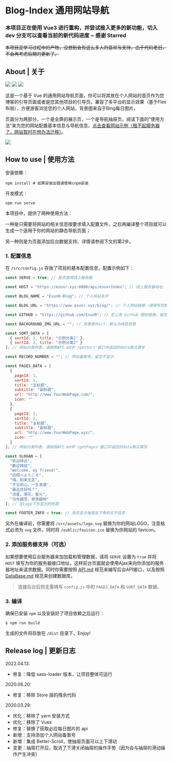 # Blog-Index 通用网站导航

### 本项目正在使用 Vue3 进行重构，并尝试接入更多的新功能，切入 dev 分支可以查看当前的新代码进度 ~ 感谢 Starred

~~本项目是学习过程中的产物，没想到会有这么多人的喜欢与支持，由于代码老旧，不会再考虑后期的更新了。~~

## About | 关于

![](https://img.shields.io/badge/Base-Vue2.2-brightgreen.svg)
![](https://img.shields.io/badge/Build-Vue--Cli3-orange.svg)
![](https://img.shields.io/badge/Installer-Npm/Yarn-red.svg)

这是一个基于 Vue 的通用网站导航页面，你可以将其放在个人网站的首页作为您博客的引导页面或者是您其他项目的引导页。兼容了多平台的显示效果（基于Flex布局），方便游客浏览您的个人网站，背景图来自于Bing每日图片。

页面分为两部分，一个是全屏的展示页，一个是导航抽屉页，阅读下面的“使用方法”来为您的网站配置基本信息与导航信息，[点击查看网站示例（租不起服务器了，网站暂时在想办法迁移）](https://www.esunr.xyz)。

![](http://markdown.img.esunr.xyz/show.png)

## How to use | 使用方法

安装依赖：

```shell
npm install # 如果安装出错请使用cnpm安装
```

开发模式：

```shell
npm run serve
```

本项目中，提供了两种使用方法：

一种是只需要将网站的相关信息按要求填入配置文件，之后再编译整个项目就可以生成一个适用于你的网站的静态导航页面；

另一种则是为页面添加后台数据支持，详情请参阅下文的第2步。

### 1. 配置信息

在 `/src/config.js` 存放了项目的基本配置信息，配置示例如下：

```js
const SERVE = true; // 是否使用线上服务器

const HOST = "https://esunr.xyz:8080/api/esunrIndex"; // 线上服务器地址，如果不使用请留空

const BLOG_NAME = "EsunR-Blog"; // 个人网站名字

const BLOG_URL = "https://www.esunr.xyz/blog/"; // 个人网站链接（请填写完整链接）

const GITHUB = "https://github.com/EsunR"; // 右上角 Github 图标链接，留空不显示

const BACKGROUND_IMG_URL = ""; // 背景图片url，默认为纯色背景

const SORT_DATA = [
  { sortId: 1, title: "示例分类1" },
  { sortId: 2, title: "示例分类2" }
]; // 网站分类列表，请按照API.md中'/getSort'接口中返回的data格式填写

const RECORD_NUMBER = ""; // 网站备案号，留空不显示

const PAGES_DATA = [
  {
    pageId: 1,
    sortId: 1,
    title: "主标题",
    subtitle: "副标题",
    url: "http://www.YourWebPage.com/",
    icon: ""
  },
  {
    pageId: 2,
    sortId: 2,
    title: "主标题",
    subtitle: "副标题",
    url: "http://www.YourWebPage.xyz/",
    icon: ""
  }
]; // 网站分类列表，请按照API.md中'/getPages'接口中返回的data格式填写

const SLOGAN = [
  "欢迎拜访",
  "歡迎拜訪",
  "Welcome, my friend!",
  "訪問へようこそ",
  "嗨，别来无恙",
  "不忘初心，一生浪漫",
  "最近还好吗？",
  "流星，落花，萤火",
  "马车越空，晃荡越响"
]; // 在Logo下方显示的标题

const FOOTER_INFO = true; // 是否显示抽屉右下角的文字信息
```

另外在编译前，你需要将 `/src/assets/logo.svg` 替换为你的网站LOGO，注意格式必须为 `svg` 文件，同时将 `/oublic/favicon.ico` 替换为你网站的 favicon。

### 2. 添加服务器支持（可选）
如果想要使用后台服务器来加加载和管理数据，请将 `SERVE` 设置为 `true` 并将 `HOST` 填写为你的服务器接口地址，这样前台页面就会使用Ajax来向你添加的服务器地址来请求数据。同时你需要按照 [API.md](./API.md) 规范来编写后台API接口，以及按照 [DataBase.md](./DataBase.md) 规范来创建数据库。

> 连接后台后则无需填写 `config.js` 中的 `PAGES_DATA` 和 `SORT_DATA` 数据。

### 3. 编译
确保已安装 `npm` 以及安装好了项目依赖之后运行：

```
$ npm run build
```

生成的文件将存放在 `/dist` 目录下，Enjoy!

## Release log | 更新日志

2022.04.13:

- 修复：降低 sass-loader 版本，让项目整体可运行

2020.06.20:

- 修复：移除 Store 层的残余代码

2020.03.29:

- 优化：移除了 yarn 安装方式
- 优化：移除了 Vuex
- 修复：替换了获取必应每日图片的 api
- 新增：支持添加个人网站备案号
- 新增：集成 Better-Scroll，使抽屉页面可以上下滑动
- 变更：抽屉打开后，取消了下滑关闭抽屉的操作手势（因为会与抽屉的滑动操作产生冲突）
